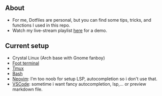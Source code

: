## About

- For me, Dotfiles are personal, but you can find some tips, tricks, and functions I used in this repo.
- Watch my live-stream playlist [here](https://www.youtube.com/playlist?list=PLcazFfFZIFPld0UvU7OxYl6ayyBJ6MvY7) for a demo.

## Current setup

- Crystal Linux (Arch base with Gnome fanboy)
- [Foot terminal](./foot/foot.ini)
- [Tmux](./tmux/tmux.conf)
- [Bash](./bash/bashrc)
- [Neovim](./nvim/): I'm too noob for setup LSP, autocompletion so i don't use that.
- [VSCode](./profile.code-profile): sometime i want fancy autocompletion, lsp,... or preview markdown file.
